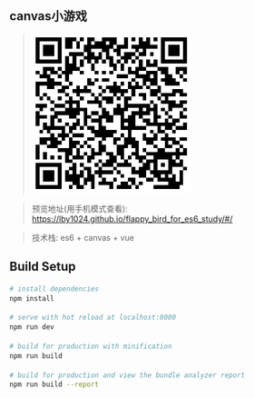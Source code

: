 
## canvas小游戏

> ![image](https://raw.githubusercontent.com/lby1024/flappy_bird_for_es6_study/master/84c1449c0182051a78a8ccfe9edcf903.png)

> 预览地址(用手机模式查看): https://lby1024.github.io/flappy_bird_for_es6_study/#/

>  技术栈: es6 + canvas + vue
## Build Setup

``` bash
# install dependencies
npm install

# serve with hot reload at localhost:8080
npm run dev

# build for production with minification
npm run build

# build for production and view the bundle analyzer report
npm run build --report
```


